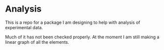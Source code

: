 Analysis
========

This is a repo for a package I am designing to help with analysis of experimental data.

Much of it has not been checked properly. At the moment I am still making a linear graph of all the elements. 